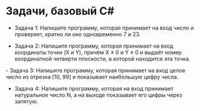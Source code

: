 # Задачи, базовый C#

- Задача 1: Напишите программу, которая принимает на вход число и проверяет, кратно ли оно одновременно 7 и 23.

- ﻿Задача 2: Напишите программу, которая принимает на вход координаты точки (X и Y), причём X ≠ 0 и Y ≠ 0 и выдаёт номер координатной четверти плоскости, в которой находится эта точка.

﻿- Задача 3: Напишите программу, которая принимает на вход целое число из отрезка [10, 99] и показывает наибольшую цифру числа.

- ﻿Задача 4: Напишите программу, которая на вход принимает натуральное число N, а на выходе показывает его цифры через запятую.